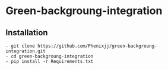 # Green-backgroung-integration
## Installation
    - git clone https://github.com/Phenixjj/green-backgroung-integration.git
    - cd green-backgroung-integration
    - pip install -r Requirements.txt